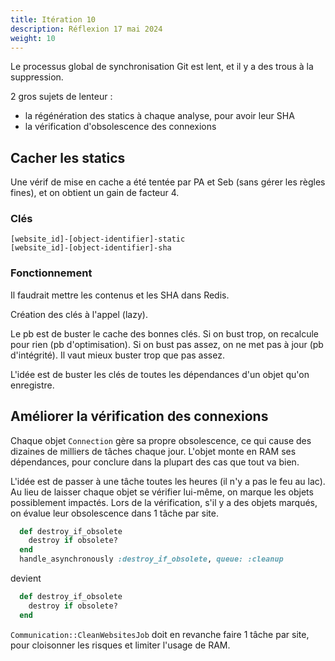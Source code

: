 ```yaml
---
title: Itération 10
description: Réflexion 17 mai 2024
weight: 10
---
```


Le processus global de synchronisation Git est lent, et il y a des trous à la suppression.

2 gros sujets de lenteur :
- la régénération des statics à chaque analyse, pour avoir leur SHA
- la vérification d'obsolescence des connexions

## Cacher les statics

Une vérif de mise en cache a été tentée par PA et Seb (sans gérer les règles fines), et on obtient un gain de facteur 4.

### Clés

```
[website_id]-[object-identifier]-static
[website_id]-[object-identifier]-sha
```

### Fonctionnement

Il faudrait mettre les contenus et les SHA dans Redis.

Création des clés à l'appel (lazy).

Le pb est de buster le cache des bonnes clés.
Si on bust trop, on recalcule pour rien (pb d'optimisation).
Si on bust pas assez, on ne met pas à jour (pb d'intégrité).
Il vaut mieux buster trop que pas assez.

L'idée est de buster les clés de toutes les dépendances d'un objet qu'on enregistre.

## Améliorer la vérification des connexions

Chaque objet `Connection` gère sa propre obsolescence, ce qui cause des dizaines de milliers de tâches chaque jour.
L'objet monte en RAM ses dépendances, pour conclure dans la plupart des cas que tout va bien.

L'idée est de passer à une tâche toutes les heures (il n'y a pas le feu au lac).
Au lieu de laisser chaque objet se vérifier lui-même, on marque les objets possiblement impactés.
Lors de la vérification, s'il y a des objets marqués, on évalue leur obsolescence dans 1 tâche par site.

```ruby {filename="app/models/communication/website/connection.rb"}
  def destroy_if_obsolete
    destroy if obsolete?
  end
  handle_asynchronously :destroy_if_obsolete, queue: :cleanup
```

devient 

```ruby {filename="app/models/communication/website/connection.rb"}
  def destroy_if_obsolete
    destroy if obsolete?
  end
```

`Communication::CleanWebsitesJob` doit en revanche faire 1 tâche par site, pour cloisonner les risques et limiter l'usage de RAM.

